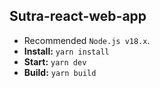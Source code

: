 ## Sutra-react-web-app 

- Recommended `Node.js v18.x`.
- **Install:** `yarn install`
- **Start:** `yarn dev`
- **Build:** `yarn build`

